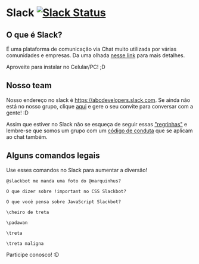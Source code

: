 # Slack [![Slack Status](http://slackabcdev.herokuapp.com/badge.svg)](http://slackabcdev.herokuapp.com/)

## O que é Slack?

É uma plataforma de comunicação via Chat muito utilizada por várias comunidades e empresas. Da uma olhada [nesse link](https://slack.com/) para mais detalhes.

Aproveite para instalar no Celular/PC! ;D

## Nosso team

Nosso endereço no slack é https://abcdevelopers.slack.com. Se ainda não está no nosso grupo, clique [aqui](http://slackabcdev.herokuapp.com/) e gere o seu convite para conversar com a gente! :D

Assim que estiver no Slack não se esqueça de seguir essas ["regrinhas"](canais.md) e lembre-se que somos um grupo com um [código de conduta](https://github.com/femug/femug/blob/master/CODIGO-DE-CONDUTA.md) que se aplicam ao chat também.

## Alguns comandos legais

Use esses comandos no Slack para aumentar a diversão!

`@slackbot me manda uma foto do @marquinhus?`

`O que dizer sobre !important no CSS Slackbot?`

`O que você pensa sobre JavaScript Slackbot?`

`\cheiro de treta`

`\padawan`

`\treta`

`\treta maligna`

Participe conosco! :D
